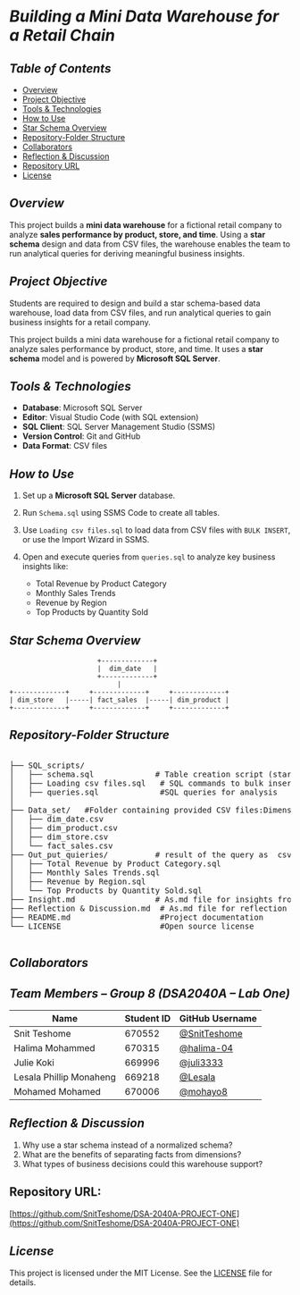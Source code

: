 # *Building a Mini Data Warehouse for a Retail Chain*
## *Table of Contents*
- [Overview](#overview)  
- [Project Objective](#project-objective)  
- [Tools & Technologies](#tools--technologies)  
- [How to Use](#how-to-use)  
- [Star Schema Overview](#star-schema-overview)  
- [Repository-Folder Structure](#repository-folder-structure)  
- [Collaborators](#collaborators)
- [Reflection & Discussion](#reflection--discussion)  
- [Repository URL](#repository-url)  
- [License](#license)

## *Overview*

This project builds a **mini data warehouse** for a fictional retail company to analyze **sales performance by product, store, and time**. Using a **star schema** design and data from CSV files, the warehouse enables the team to run analytical queries for deriving meaningful business insights.

## *Project Objective*

Students are required to design and build a star schema-based data warehouse, load data from CSV files, and run analytical queries to gain business insights for a retail company.

This project builds a mini data warehouse for a fictional retail company to analyze sales performance by product, store, and time. It uses a **star schema** model and is powered by **Microsoft SQL Server**.

## *Tools & Technologies*

- **Database**: Microsoft SQL Server  
- **Editor**: Visual Studio Code (with SQL extension)  
- **SQL Client**: SQL Server Management Studio (SSMS)  
- **Version Control**: Git and GitHub  
- **Data Format**: CSV files  
## *How to Use*

1. Set up a **Microsoft SQL Server** database.  
2. Run `Schema.sql` using SSMS  Code to create all tables.  
3. Use `Loading csv files.sql` to load data from CSV files with `BULK INSERT`, or use the Import Wizard in SSMS.  
4. Open and execute queries from `queries.sql` to analyze key business insights like:

   * Total Revenue by Product Category  
   * Monthly Sales Trends  
   * Revenue by Region  
   * Top Products by Quantity Sold  

## *Star Schema Overview*

```plaintext
                      +-------------+
                      |  dim_date   |
                      +-------------+
                           |
+-------------+     +-------------+     +-------------+
| dim_store   |-----| fact_sales  |-----| dim_product |
+-------------+     +-------------+     +-------------+
```
## *Repository-Folder Structure*
<pre> 
├── SQL_scripts/
│   ├── schema.sql             # Table creation script (star schema)
│   ├── Loading csv files.sql   # SQL commands to bulk insert CSVs into tables  
│   ├── queries.sql             #SQL queries for analysis
│   
├── Data_set/   #Folder containing provided CSV files:Dimension and fact data
│   ├── dim_date.csv
│   ├── dim_product.csv
│   ├── dim_store.csv
│   └── fact_sales.csv
├── Out_put_quieries/          # result of the query as  csv files
│   ├── Total Revenue by Product Category.sql
│   ├── Monthly Sales Trends.sql
│   ├── Revenue by Region.sql
│   └── Top Products by Quantity Sold.sql
├── Insight.md                 # As.md file for insights from the quiries output
├── Reflection & Discussion.md  # As.md file for reflection and discusiion
├── README.md                   #Project documentation
└── LICENSE                     #Open source license 
  </pre>


## *Collaborators*

## *Team Members – Group 8 (DSA2040A – Lab One)*

| Name                    | Student ID | GitHub Username |
|-------------------------|------------|-----------------|
| Snit Teshome            | 670552     | [@SnitTeshome](https://github.com/SnitTeshome)  
| Halima Mohammed         | 670315     | [@halima-04](https://github.com/halima-04)  
| Julie Koki              | 669996     | [@juli3333](https://github.com/juli3333)  
| Lesala Phillip Monaheng | 669218     | [@Lesala](https://github.com/Lesala)  
| Mohamed Mohamed         | 670006     | [@mohayo8](https://github.com/mohayo8)




## *Reflection & Discussion*

1. Why use a star schema instead of a normalized schema?  
2. What are the benefits of separating facts from dimensions?  
3. What types of business decisions could this warehouse support?  

## **Repository URL**:
 [https://github.com/SnitTeshome/DSA-2040A-PROJECT-ONE](https://github.com/SnitTeshome/DSA-2040A-PROJECT-ONE)

## *License*
This project is licensed under the MIT License. See the [LICENSE](LICENSE) file for details.
